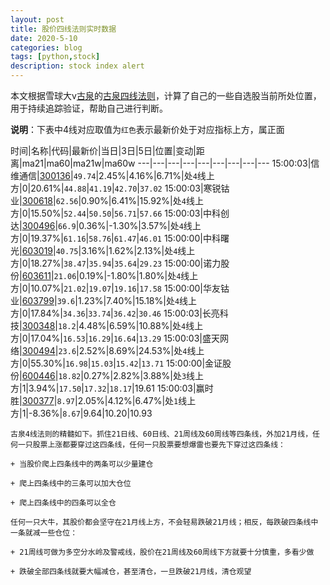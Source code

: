 ```yaml
---
layout: post
title: 股价四线法则实时数据
date: 2020-5-10
categories: blog
tags: [python,stock]
description: stock index alert
---
```



本文根据雪球大v[古泉](https://xueqiu.com/u/7148646888)的[古泉四线法则](https://xueqiu.com/7148646888/130498192)，计算了自己的一些自选股当前所处位置，用于持续追踪验证，帮助自己进行判断。

**说明**：下表中4线对应取值为`红色`表示最新价处于对应指标上方，属正面

时间|名称|代码|最新价|当日|3日|5日|位置|变动|距离|ma21|ma60|ma21w|ma60w
---|---|---|---|---|---|---|---|---
15:00:03|信维通信|[300136](https://xueqiu.com/S/SZ300136)|`49.74`|2.45%|4.16%|6.71%|处`4`线上方|0|20.61%|`44.88`|`41.19`|`42.70`|`37.02`
15:00:03|寒锐钴业|[300618](https://xueqiu.com/S/SZ300618)|`62.56`|0.90%|6.41%|15.92%|处`4`线上方|0|15.50%|`52.44`|`50.50`|`56.71`|`57.66`
15:00:03|中科创达|[300496](https://xueqiu.com/S/SZ300496)|`66.9`|0.36%|-1.30%|3.57%|处`4`线上方|0|19.37%|`61.16`|`58.76`|`61.47`|`46.01`
15:00:00|中科曙光|[603019](https://xueqiu.com/S/SH603019)|`40.75`|3.16%|1.62%|2.13%|处`4`线上方|0|18.27%|`38.47`|`35.94`|`35.64`|`29.23`
15:00:00|诺力股份|[603611](https://xueqiu.com/S/SH603611)|`21.06`|0.19%|-1.80%|1.80%|处`4`线上方|0|10.07%|`21.02`|`19.07`|`19.16`|`17.58`
15:00:00|华友钴业|[603799](https://xueqiu.com/S/SH603799)|`39.6`|1.23%|7.40%|15.18%|处`4`线上方|0|17.84%|`34.36`|`33.74`|`36.42`|`30.46`
15:00:03|长亮科技|[300348](https://xueqiu.com/S/SZ300348)|`18.2`|4.48%|6.59%|10.88%|处`4`线上方|0|17.04%|`16.53`|`16.29`|`16.64`|`13.29`
15:00:03|盛天网络|[300494](https://xueqiu.com/S/SZ300494)|`23.6`|2.52%|8.69%|24.53%|处`4`线上方|0|55.30%|`16.98`|`15.03`|`15.42`|`13.71`
15:00:00|金证股份|[600446](https://xueqiu.com/S/SH600446)|`18.82`|0.27%|2.82%|3.88%|处`3`线上方|1|3.94%|`17.50`|`17.32`|`18.17`|19.61
15:00:03|赢时胜|[300377](https://xueqiu.com/S/SZ300377)|`8.97`|2.05%|4.12%|6.47%|处`1`线上方|1|-8.36%|`8.67`|9.64|10.20|10.93

```
古泉4线法则的精髓如下。抓住21日线、60日线、21周线及60周线等四条线，外加21月线，任何一只股票上涨都要穿过这四条线，任何一只股票要想爆雷也要先下穿过这四条线：

+ 当股价爬上四条线中的两条可以少量建仓

+ 爬上四条线中的三条可以加大仓位

+ 爬上四条线中的四条可以全仓

任何一只大牛，其股价都会坚守在21月线上方，不会轻易跌破21月线；相反，每跌破四条线中一条就减一些仓位：

+ 21周线可做为多空分水岭及警戒线，股价在21周线及60周线下方就要十分慎重，多看少做

+ 跌破全部四条线就要大幅减仓，甚至清仓，一旦跌破21月线，清仓观望
```